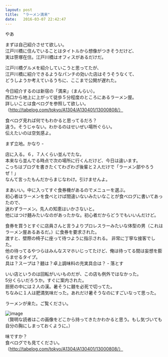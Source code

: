 ```yaml
---
layout: post
title:  "ラーメン満来"
date:   2016-03-07 22:42:47
---
```


やあ

まずは自己紹介させて欲しい。  
江戸川橋に住んでいることはタイトルから想像がつきそうだけど、  
実は笹塚在住。江戸川橋はオフィスがあるだけだ。  

江戸川橋グルメを紹介していこうと思ってたが、  
江戸川橋に紹介できるようなパンチの効いた店はそうそうなくて、  
どうしようか考えているうちに、ここまで公開が遅れた。

今日紹介するのは新宿の「満来」（まんらい）。  
西口から地上に上がって徒歩５分程度のところにあるラーメン屋。  
詳しいことは食べログを参照して欲しい。（http://tabelog.com/tokyo/A1304/A130401/13000808/）

食べログ見れば何でもわかると思ってるだろ？  
違う。そうじゃない。わかるのはせいぜい場所ぐらい。  
伝えたいのは空気感よ。

まず立地。かなり - 

店に入る。６，７人くらい並んでたな。  
本来なら並んでる時点で次の場所に行くんだけど、今日は違います。  
こっちはブログを書きたくてわざわざ後輩と２人だけで「ラーメン部やろうぜ！」  
なんて言ったもんだからまじなわけ。引けませんよ。  

まあいい。中に入ってすぐ食券機があるのでメニューを選ぶ。  
初心者はラーメンを食べとけば間違いないみたいなことが食べログに書いてあったので、  
迷わずラーメン。先人の知恵はいかさないと。  
他にはつけ麺みたいなのがあったかな。初心者だからどうでもいいんだけど。  

食券を買うとすぐに店員さんと言うよりプロレスラーみたいな体型の男（これはラーメン屋あるあるだ。）に食券を要求された。  
渡すと、壁際の椅子に座って待つように指示される。
非常に丁寧な接客でした。  
他の待ってるやつらはみんなスマホいじってたけど、俺は待ってる間は妄想を膨らませるタイプ。  
具は？スープは？麺は？卓上調味料の充実具合は？  - 落とす

いい店というのは回転がいいものだが、この店も例外ではなかった。  
5分くらいだろうか。すぐに案内された。  
厨房の中には２人の漢。暑そうに麺を必死で切ってた。  
ちなみに１人は肥満気味だった。あれだけ暑そうなのにすごいなって思った。  

ラーメンが来た。ご覧ください。  

![image](https://tabelog.ssl.k-img.com/restaurant/images/Rvw/48175/640x640_rect_48175570.jpg)  
（賢明な読者はこの画像をどこから持ってきたかわかると思う。もし気づいても自分の胸にしまっておくように。）


味ですか？  
食べログでも見てください。（http://tabelog.com/tokyo/A1304/A130401/13000808/）
